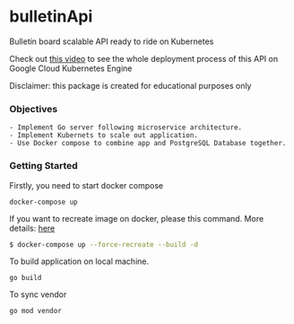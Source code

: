
# bulletinApi
Bulletin board scalable API ready to ride on Kubernetes

Check out [this video](https://www.youtube.com/watch?v=pkZrgHxJ130&t=1207s) 
to see the whole deployment process of this API on Google Cloud Kubernetes Engine

Disclaimer: this package is created for educational purposes only

### Objectives
    - Implement Go server following microservice architecture.
    - Implement Kubernets to scale out application.
    - Use Docker compose to combine app and PostgreSQL Database together.

### Getting Started
Firstly, you need to start docker compose
```
docker-compose up
```

If you want to recreate image on docker, please this command. More details: [here](https://stackoverflow.com/questions/49316462/how-to-update-existing-images-with-docker-compose)
```bash
$ docker-compose up --force-recreate --build -d
```

To build application on local machine.
```
go build
```

To sync vendor
```
go mod vendor
```

